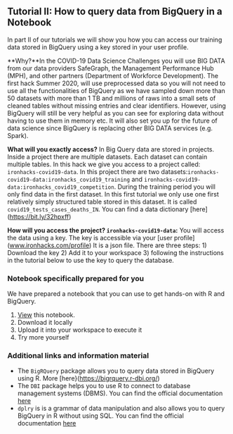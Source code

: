 ## Tutorial II: How to query data from BigQuery in a Notebook

In part II of our tutorials  we will show you how you can access our training data stored in BigQuery using a key stored in your user profile.

**Why?**In the COVID-19 Data Science Challenges you will use BIG DATA from our data providers SafeGraph, the Management Performance Hub (MPH), and other partners (Department of Workforce Development). The first hack Summer 2020, will use preprocessed data so you will not need to use all the functionalities of BigQuery as we have sampled down more than 50 datasets with more than 1 TB and millions of raws into a small sets of cleaned tables without missing entries and clear identifiers. However, using BigQuery will still be very helpful  as you can see for exploring data without having to use them in memory etc. It will also set you up for the future of data science since BigQuery is replacing other BIG DATA services (e.g. Spark).

**What will you exactly access?** In Big Query data are stored in projects. Inside a project there are multiple datasets. Each dataset can contain multiple tables. In this hack we give you access to a project called: `ironhacks-covid19-data`. In this project there are two datasets:`ironhacks-covid19-data:ironhacks_covid19_training` and `ironhacks-covid19-data:ironhacks_covid19_competition`. During the training period you will only find data in the first dataset. In this first tutorial we only use one first relatively simply structured table stored in this dataset. It is called `covid19_tests_cases_deaths_IN`. You can find a data dictionary [here] (https://bit.ly/32hpxff)

**How will you access the project? `ironhacks-covid19-data`:** You will access the data using a key. The key is accessible via your [user profile] (www.ironhacks.com/profile) It is a json file. There are three steps: 1) Download the key 2) Add it to your workspace 3) following the instructions in the tutorial below to  use the key to query the database.

### Notebook specifically prepared for you

We have prepared a notebook that you can use to get hands-on with R and BigQuery. 
1. [View](https://ironhacks.com/notebook-viewer?path=https://raw.githubusercontent.com/ironhacks/Tutorials-COVID-19/master/tutorials-fall-2020/R/PartII_BigQueryR.ipynb)  this notebook. 
2. Download it locally
3. Upload it into your workspace to execute it
4. Try more yourself

### Additional links and information material
* The `BigRQuery` package allows you to query data stored in BigQuery using R. More  [here}(https://bigrquery.r-dbi.org/)
* The `DBI` package helps you to use R to connect to database management systems (DBMS). You can find the official documentation [here](https://dbi.r-dbi.org/)
* `dplry` is is a grammar of data manipulation and also allows you to query BigQuery in R without using SQL. You can find the official documentation [here](https://dplyr.tidyverse.org/)
